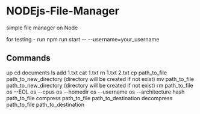 # NODEjs-File-Manager

simple file manager on Node

for testing  - run
npm run start -- --username=your_username

## Commands

up
cd documents
ls
add 1.txt
cat 1.txt
rn 1.txt 2.txt
cp path_to_file path_to_new_directory (directory will be created if not exist)
mv path_to_file path_to_new_directory (directory will be created if not exist)
rm path_to_file
os --EOL
os --cpus
os --homedir
os --username
os --architecture
hash path_to_file
compress path_to_file path_to_destination
decompress path_to_file path_to_destination
